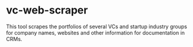 # vc-web-scraper
This tool scrapes the portfolios of several VCs and startup industry groups for company names, websites and other information for documentation in CRMs.
